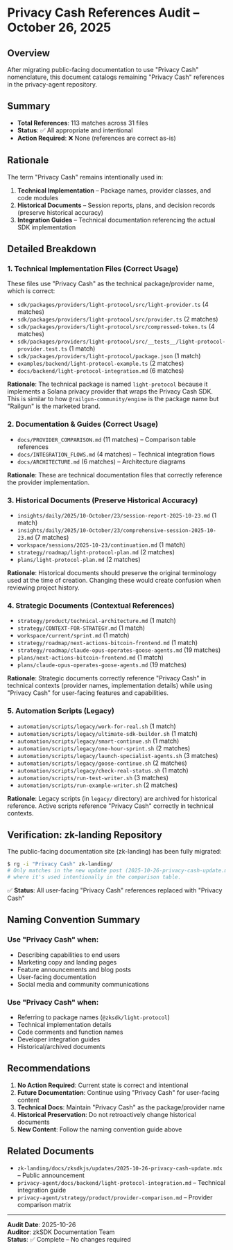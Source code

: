 # Privacy Cash References Audit – October 26, 2025

## Overview

After migrating public-facing documentation to use "Privacy Cash" nomenclature, this document catalogs remaining "Privacy Cash" references in the privacy-agent repository.

## Summary

- **Total References**: 113 matches across 31 files
- **Status**: ✅ All appropriate and intentional
- **Action Required**: ❌ None (references are correct as-is)

## Rationale

The term "Privacy Cash" remains intentionally used in:

1. **Technical Implementation** – Package names, provider classes, and code modules
2. **Historical Documents** – Session reports, plans, and decision records (preserve historical accuracy)
3. **Integration Guides** – Technical documentation referencing the actual SDK implementation

## Detailed Breakdown

### 1. Technical Implementation Files (Correct Usage)

These files use "Privacy Cash" as the technical package/provider name, which is correct:

- `sdk/packages/providers/light-protocol/src/light-provider.ts` (4 matches)
- `sdk/packages/providers/light-protocol/src/provider.ts` (2 matches)
- `sdk/packages/providers/light-protocol/src/compressed-token.ts` (4 matches)
- `sdk/packages/providers/light-protocol/src/__tests__/light-protocol-provider.test.ts` (1 match)
- `sdk/packages/providers/light-protocol/package.json` (1 match)
- `examples/backend/light-protocol-example.ts` (2 matches)
- `docs/backend/light-protocol-integration.md` (6 matches)

**Rationale**: The technical package is named `light-protocol` because it implements a Solana privacy provider that wraps the Privacy Cash SDK. This is similar to how `@railgun-community/engine` is the package name but "Railgun" is the marketed brand.

### 2. Documentation & Guides (Correct Usage)

- `docs/PROVIDER_COMPARISON.md` (11 matches) – Comparison table references
- `docs/INTEGRATION_FLOWS.md` (4 matches) – Technical integration flows
- `docs/ARCHITECTURE.md` (6 matches) – Architecture diagrams

**Rationale**: These are technical documentation files that correctly reference the provider implementation.

### 3. Historical Documents (Preserve Historical Accuracy)

- `insights/daily/2025/10-October/23/session-report-2025-10-23.md` (1 match)
- `insights/daily/2025/10-October/23/comprehensive-session-2025-10-23.md` (7 matches)
- `workspace/sessions/2025-10-23/continuation.md` (1 match)
- `strategy/roadmap/light-protocol-plan.md` (2 matches)
- `plans/light-protocol-plan.md` (2 matches)

**Rationale**: Historical documents should preserve the original terminology used at the time of creation. Changing these would create confusion when reviewing project history.

### 4. Strategic Documents (Contextual References)

- `strategy/product/technical-architecture.md` (1 match)
- `strategy/CONTEXT-FOR-STRATEGY.md` (1 match)
- `workspace/current/sprint.md` (1 match)
- `strategy/roadmap/next-actions-bitcoin-frontend.md` (1 match)
- `strategy/roadmap/claude-opus-operates-goose-agents.md` (19 matches)
- `plans/next-actions-bitcoin-frontend.md` (1 match)
- `plans/claude-opus-operates-goose-agents.md` (19 matches)

**Rationale**: Strategic documents correctly reference "Privacy Cash" in technical contexts (provider names, implementation details) while using "Privacy Cash" for user-facing features and capabilities.

### 5. Automation Scripts (Legacy)

- `automation/scripts/legacy/work-for-real.sh` (1 match)
- `automation/scripts/legacy/ultimate-sdk-builder.sh` (1 match)
- `automation/scripts/legacy/smart-continue.sh` (1 match)
- `automation/scripts/legacy/one-hour-sprint.sh` (2 matches)
- `automation/scripts/legacy/launch-specialist-agents.sh` (3 matches)
- `automation/scripts/legacy/goose-continue.sh` (2 matches)
- `automation/scripts/legacy/check-real-status.sh` (1 match)
- `automation/scripts/run-test-writer.sh` (3 matches)
- `automation/scripts/run-example-writer.sh` (2 matches)

**Rationale**: Legacy scripts (in `legacy/` directory) are archived for historical reference. Active scripts reference "Privacy Cash" correctly in technical contexts.

## Verification: zk-landing Repository

The public-facing documentation site (zk-landing) has been fully migrated:

```bash
$ rg -i "Privacy Cash" zk-landing/
# Only matches in the new update post (2025-10-26-privacy-cash-update.mdx)
# where it's used intentionally in the comparison table.
```

✅ **Status**: All user-facing "Privacy Cash" references replaced with "Privacy Cash"

## Naming Convention Summary

### Use "Privacy Cash" when:
- Describing capabilities to end users
- Marketing copy and landing pages
- Feature announcements and blog posts
- User-facing documentation
- Social media and community communications

### Use "Privacy Cash" when:
- Referring to package names (`@zksdk/light-protocol`)
- Technical implementation details
- Code comments and function names
- Developer integration guides
- Historical/archived documents

## Recommendations

1. **No Action Required**: Current state is correct and intentional
2. **Future Documentation**: Continue using "Privacy Cash" for user-facing content
3. **Technical Docs**: Maintain "Privacy Cash" as the package/provider name
4. **Historical Preservation**: Do not retroactively change historical documents
5. **New Content**: Follow the naming convention guide above

## Related Documents

- `zk-landing/docs/zksdkjs/updates/2025-10-26-privacy-cash-update.mdx` – Public announcement
- `privacy-agent/docs/backend/light-protocol-integration.md` – Technical integration guide
- `privacy-agent/strategy/product/provider-comparison.md` – Provider comparison matrix

---

**Audit Date**: 2025-10-26  
**Auditor**: zkSDK Documentation Team  
**Status**: ✅ Complete – No changes required

